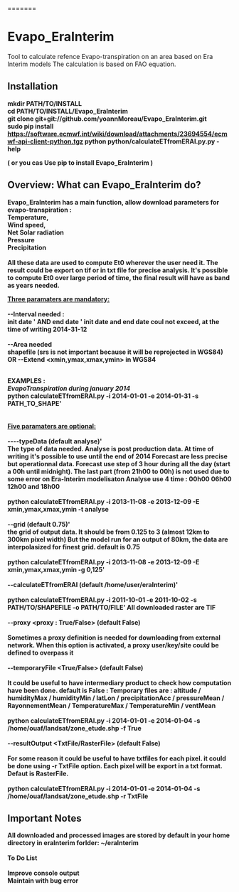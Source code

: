 =======
# Evapo_EraInterim
Tool to calculate refence Evapo-transpiration on an area based on Era Interim models
The calculation is based on FAO equation. 


<h2>Installation<b></h2>

mkdir PATH/TO/INSTALL <br>
cd  PATH/TO/INSTALL/Evapo_EraInterim <br>
git clone git+git://github.com/yoannMoreau/Evapo_EraInterim.git <br>
sudo pip install https://software.ecmwf.int/wiki/download/attachments/23694554/ecmwf-api-client-python.tgz 
python python/calculateETfromERAI.py.py -help <br>

( or you cas Use pip to install Evapo_EraInterim )

<h2>Overview: What can Evapo_EraInterim do?</h2>

Evapo_EraInterim has a main function, allow download parameters for evapo-transpiration : <br>
Temperature, <br>
Wind speed, <br>
Net Solar radiation <br>
Pressure <br>
Precipitation <br>
<br>
All these data are used to compute Et0 wherever the user need it. The result could be export on tif or in txt file
for precise analysis. 
It's possible to compute Et0 over large period of time, the final result will have as band as years needed.

<u>Three paramaters are mandatory: <br><br></u>
<b>--Interval needed : </b><br>
init date <dateStart YYYY-MM-DD>' AND end date <dateEnd YY-MM-DD>'
init date and end date coul not exceed, at the time of writing 2014-31-12
<br><br> 
<b>--Area needed </b><br>
shapefile <pathToShapefile> (srs is not important because it will be reprojected in WGS84)
OR 
--Extend <xmin,ymax,xmax,ymin> in WGS84
<br><br>

<b>EXAMPLES :</b><br>
<i>EvapoTranspiration during january 2014 <br></i>
python calculateETfromERAI.py -i 2014-01-01 -e 2014-01-31 -s PATH_TO_SHAPE'<br>
<br><br>
<u>Five paramaters are optional: </u><br><br>
<b>----typeData <Type of Data : analyse or forcast >  (default analyse)'</b><br>
The type of data needed. 
Analyse is post production data. At time of writing it's possible to use until the end of 2014
Forecast are less precise but operationnal data. 
Forecast use step of 3 hour during all the day (start a 00h until midnight). 
The last part (from 21h00 to 00h) is not used due to some error on Era-Interim modelisaton
Analyse use 4 time : 00h00 06h00 12h00 and 18h00
<br><br>
python calculateETfromERAI.py -i 2013-11-08 -e 2013-12-09 -E xmin,ymax,xmax,ymin -t analyse
<br><br>
<b>--grid <grid size> (default 0.75)' </b><br>
the grid of output data. It should be from 0.125 to 3 (almost  12km to 300km pixel width) But the model 
run for an output of 80km, the data are interpolasized for finest grid.
default is 0.75
<br><br>
python calculateETfromERAI.py  -i 2013-11-08 -e 2013-12-09 -E xmin,ymax,xmax,ymin -g 0,125'
<br><br>
<b>--calculateETfromERAI <Path to downloaded EvapoTranspiration> (default /home/user/eraInterim)'</b>
<br><br>
python calculateETfromERAI.py -i 2011-10-01 -e 2011-10-02 -s PATH/TO/SHAPEFILE -o PATH/TO/FILE'
All downloaded raster are TIF 
<br><br>
<b>--proxy <proxy : True/False></b> (default False)
<br><br>
Sometimes a proxy definition is needed for downloading from external network.
When this option is activated, a proxy user/key/site could be defined to overpass it
<br><br>
<b>--temporaryFile <True/False></b> (default False)
<br><br>
It could be useful to have intermediary product to check how computation have been done.
default is False :
Temporary files are : 
altitude / humidityMax / humidityMin / latLon / precipitationAcc / pressureMean / RayonnementMean / TemperatureMax / TemperatureMin / ventMean
<br><br>
python calculateETfromERAI.py -i 2014-01-01 -e 2014-01-04 -s /home/ouaf/landsat/zone_etude.shp -f True
<br><br>
<b>--resultOutput <TxtFile/RasterFile></b> (default False)
<br><br>
For some reason it could be useful to have txtfiles for each pixel. it could be done using -r TxtFile option.
Each pixel will be export in a txt format.
Defaut is RasterFile.
<br><br>
python calculateETfromERAI.py -i 2014-01-01 -e 2014-01-04 -s /home/ouaf/landsat/zone_etude.shp -r TxtFile


<h2>Important Notes </h2>

All downloaded and processed images are stored by default in your home directory in eraInterim forlder: ~/eraInterim
<br><br>
To Do List
<br><br>
Improve console output<br>
Maintain with bug error <br>

